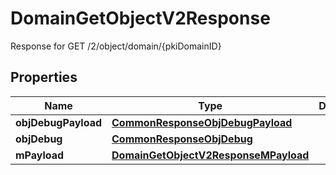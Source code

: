 

# DomainGetObjectV2Response

Response for GET /2/object/domain/{pkiDomainID}

## Properties

| Name | Type | Description | Notes |
|------------ | ------------- | ------------- | -------------|
|**objDebugPayload** | [**CommonResponseObjDebugPayload**](CommonResponseObjDebugPayload.md) |  |  |
|**objDebug** | [**CommonResponseObjDebug**](CommonResponseObjDebug.md) |  |  [optional] |
|**mPayload** | [**DomainGetObjectV2ResponseMPayload**](DomainGetObjectV2ResponseMPayload.md) |  |  |



